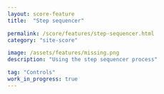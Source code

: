 ```yaml
---
layout: score-feature
title:  "Step sequencer"

permalink: /score/features/step-sequencer.html
category: "site-score"

image: /assets/features/missing.png
description: "Using the step sequencer process"

tag: "Controls"
work_in_progress: true
---
```


